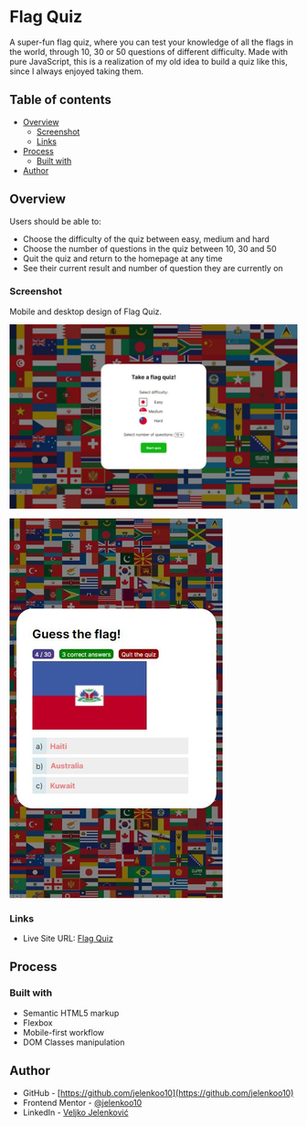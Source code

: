 # Flag Quiz

A super-fun flag quiz, where you can test your knowledge of all the flags in the world, through 10, 30 or 50 questions of different difficulty. Made with pure JavaScript, this is a realization of my old idea to build a quiz like this, since I always enjoyed taking them.

## Table of contents

- [Overview](#overview)
  - [Screenshot](#screenshot)
  - [Links](#links)
- [Process](#process)
  - [Built with](#built-with)
- [Author](#author)

## Overview

Users should be able to:
- Choose the difficulty of the quiz between easy, medium and hard
- Choose the number of questions in the quiz between 10, 30 and 50
- Quit the quiz and return to the homepage at any time
- See their current result and number of question they are currently on

### Screenshot

Mobile and desktop design of Flag Quiz.

![](./images/screenshot1.jpg)

![](./images/screenshot2.jpg)

### Links

- Live Site URL: [Flag Quiz](https://jelenkoo10.github.io/flag-quiz/)

## Process

### Built with

- Semantic HTML5 markup
- Flexbox
- Mobile-first workflow
- DOM Classes manipulation

## Author

- GitHub - [https://github.com/jelenkoo10](https://github.com/jelenkoo10)
- Frontend Mentor - [@jelenkoo10](https://www.frontendmentor.io/profile/jelenkoo10)
- LinkedIn - [Veljko Jelenković](https://www.linkedin.com/in/veljko-jelenkovi%C4%87-182981250/)